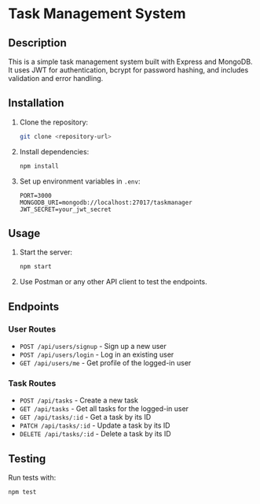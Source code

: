 # Task Management System

## Description
This is a simple task management system built with Express and MongoDB. It uses JWT for authentication, bcrypt for password hashing, and includes validation and error handling.

## Installation
1. Clone the repository:
    ```bash
    git clone <repository-url>
    ```
2. Install dependencies:
    ```bash
    npm install
    ```
3. Set up environment variables in `.env`:
    ```
    PORT=3000
    MONGODB_URI=mongodb://localhost:27017/taskmanager
    JWT_SECRET=your_jwt_secret

## Usage
1. Start the server:
    ```bash
    npm start
    ```
2. Use Postman or any other API client to test the endpoints.

## Endpoints

### User Routes
- `POST /api/users/signup` - Sign up a new user
- `POST /api/users/login` - Log in an existing user
- `GET /api/users/me` - Get profile of the logged-in user

### Task Routes
- `POST /api/tasks` - Create a new task
- `GET /api/tasks` - Get all tasks for the logged-in user
- `GET /api/tasks/:id` - Get a task by its ID
- `PATCH /api/tasks/:id` - Update a task by its ID
- `DELETE /api/tasks/:id` - Delete a task by its ID

## Testing
Run tests with:
```bash
npm test
